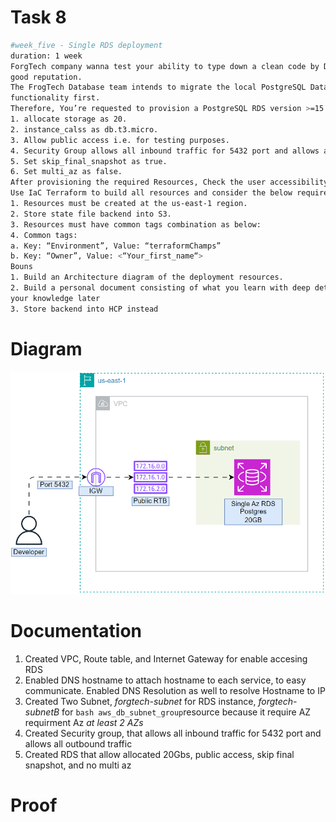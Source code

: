 # Task 8
```bash
#week_five - Single RDS deployment
duration: 1 week
ForgTech company wanna test your ability to type down a clean code by Deploying the structure of resources. This will help you to build a
good reputation.
The FrogTech Database team intends to migrate the local PostgreSQL Database to RDS and to do so They need to test/descover The RDS
functionality first.
Therefore, You’re requested to provision a PostgreSQL RDS version >=15.* with the following requirement specifications:
1. allocate storage as 20.
2. instance_calss as db.t3.micro.
3. Allow public access i.e. for testing purposes.
4. Security Group allows all inbound traffic for 5432 port and allows all outbound traffic.
5. Set skip_final_snapshot as true.
6. Set multi_az as false.
After provisioning the required Resources, Check the user accessibility utilizing the pgAdmin application or Psql client command line.
Use IaC Terraform to build all resources and consider the below requirements specifications.
1. Resources must be created at the us-east-1 region.
2. Store state file backend into S3.
3. Resources must have common tags combination as below:
4. Common tags:
a. Key: “Environment”, Value: “terraformChamps”
b. Key: “Owner”, Value: <“Your_first_name“>
Bouns
1. Build an Architecture diagram of the deployment resources.
2. Build a personal document consisting of what you learn with deep details and resources i.e. this will assist you to get back and refresh
your knowledge later
3. Store backend into HCP instead
```
# Diagram

![WeekfiveDiagram](images/WeekFive.gif)

# Documentation

1. Created VPC, Route table, and Internet Gateway for enable accesing RDS
2. Enabled DNS hostname to attach hostname to each service, to easy communicate. Enabled DNS Resolution as well to resolve Hostname to IP 
3. Created Two Subnet, *forgtech-subnet* for RDS instance, *forgtech-subnetB* for  ```bash aws_db_subnet_group```resource because it require AZ requirment Az *at least 2 AZs*
4. Created Security group, that allows all inbound traffic for 5432 port and allows all outbound traffic
5. Created RDS  that allow allocated 20Gbs, public access, skip final snapshot, and no multi az

# Proof



